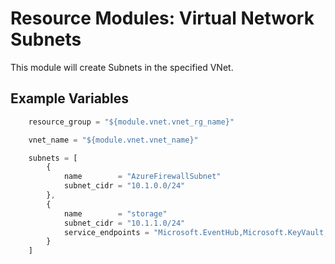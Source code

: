 # **Resource Modules: Virtual Network Subnets**
This module will create Subnets in the specified VNet.


## Example Variables
```javascript
    resource_group = "${module.vnet.vnet_rg_name}"

    vnet_name = "${module.vnet.vnet_name}"

    subnets = [
        {
            name        = "AzureFirewallSubnet"
            subnet_cidr = "10.1.0.0/24"
        },
        {
            name        = "storage"
            subnet_cidr = "10.1.1.0/24"
            service_endpoints = "Microsoft.EventHub,Microsoft.KeyVault,Microsoft.Storage"
        }
    ]

```

